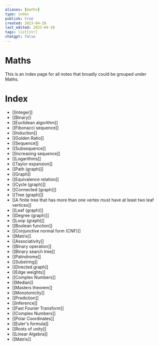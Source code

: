 ```yaml
---
aliases: [maths]
type: index
publish: true
created: 2023-04-20
last_edited: 2023-04-20
tags: list[str]
chatgpt: false
---
```

# Maths
This is an index page for all notes that broadly could be grouped under Maths.
# Index
- [[Integer]]
- [[Binary]]
- [[Euclidean algorithm]]
- [[Fibonacci sequence]]
- [[Induction]]
- [[Golden Ratio]]
- [[Sequence]]
- [[Subsequence]]
- [[Increasing sequence]]
- [[Logarithms]]
- [[Taylor expansion]]
- [[Path (graph)]]
- [[Graph]]
- [[Equivalence relation]]
- [[Cycle (graph)]]
- [[Connected (graph)]]
- [[Tree (graph)]]
- [[A finite tree that has more than one vertex must have at least two leaf vertices]]
- [[Leaf (graph)]]
- [[Degree (graph)]]
- [[Loop (graph)]]
- [[Boolean function]]
- [[Conjunctive normal form (CNF)]]
- [[Matrix]]
- [[Associativity]]
- [[Binary operation]]
- [[Binary search tree]]
- [[Palindrome]]
- [[Substring]]
- [[Directed graph]]
- [[Edge weights]]
- [[Complex Numbers]]
- [[Median]]
- [[Masters theorem]]
- [[Monotonicity]]
- [[Prediction]]
- [[Inference]]
- [[Fast Fourier Transform]]
- [[Complex Numbers]]
- [[Polar Coordinates]]
- [[Euler's formula]]
- [[Roots of unity]]
- [[Linear Algebra]]
- [[Matrix]]